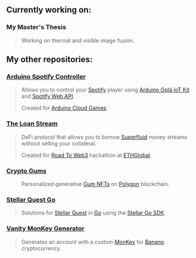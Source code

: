 ## Currently working on:

### My Master's Thesis
> Working on thermal and visible image fusion.

## My other repositories:

### [Arduino Spotify Controller](https://github.com/altugbakan/arduino-spotify-controller)
> Allows you to control your [Spotify](https://spotify.com) player using [Arduino Oplà IoT Kit](https://opla.arduino.cc) and [Spotify Web API](https://developer.spotify.com/documentation/web-api/).
> 
> Created for [Arduino Cloud Games](https://store-usa.arduino.cc/pages/acg).

### [The Loan Stream](https://github.com/theloanstream/thels)
> DeFi protocol that allows you to borrow [Superfluid](https://github.com/superfluid-finance/protocol-monorepo) money streams without selling your collateral.
> 
> Created for [Road To Web3](https://web3.ethglobal.com/) hackathon at [ETHGlobal](https://ethglobal.com/).

### [Crypto Gums](https://github.com/altugbakan/crypto-gums)
> Personalized generative [Gum NFTs](https://cryptogum.shop) on [Polygon](https://polygon.technology/) blockchain.

### [Stellar Quest Go](https://github.com/altugbakan/stellar-quest-go)
> Solutions for [Stellar Quest](https://quest.stellar.org/) in [Go](https://golang.org/) using the [Stellar Go SDK](https://github.com/stellar/go).

### [Vanity MonKey Generator](https://github.com/altugbakan/vanity-monkey-generator)
> Generates an account with a custom [MonKey](https://monkey.banano.cc/) for [Banano](https://banano.cc/) cryptocurrency.
